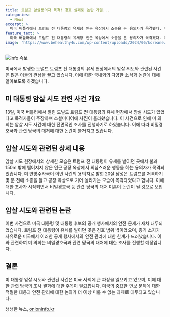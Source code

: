 ```yaml
---
title: 트럼프 암살용의자 목격! 경호 실패로 논란 가열...
categories:
  - News
excerpt: >
  미국 버틀러에서 트럼프 전 대통령의 유세장 인근 옥상에서 소총을 든 용의자가 목격됐다. 미 국회가 암살 시도 사건에 대한 조사를 시작할 예정이며, 비밀경호국 등의 대처가 논란이 되고 있다. 사건으로부터 150m 떨어진 옥상에서 트럼프 전 대통령을 저격한 20살 용의자가 경호범위 외에 있었으며, 경찰에 의해 사망했다. 사건은 총기 단속의 한계와 트럼프의 총기 소지권 옹호와의 관련성이 논의되고 있다. 요약문 출처: 로이터
feature_text: >
  미국 버틀러에서 트럼프 전 대통령의 유세장 인근 옥상에서 소총을 든 용의자가 목격됐다. 미 국회가 암살 시도 사건에 대한 조사를 시작할 예정이며, 비밀경호국 등의 대처가 논란이 되고 있다. 사건으로부터 150m 떨어진 옥상에서 트럼프 전 대통령을 저격한 20살 용의자가 경호범위 외에 있었으며, 경찰에 의해 사망했다. 사건은 총기 단속의 한계와 트럼프의 총기 소지권 옹호와의 관련성이 논의되고 있다. 요약문 출처: 로이터
image: 'https://www.behealthy4u.com/wp-content/uploads/2024/06/koreanews.jpg'
---
```


<p><img src="https://www.behealthy4u.com/wp-content/uploads/2024/06/koreanews.jpg" alt="info 속보" /></p>

<p data-ke-size="size16">미국에서 발생한 도널드 트럼프 전 대통령의 유세 현장에서의 암살 시도와 관련된 사건은 많은 이들의 관심을 끌고 있습니다. 이에 대한 국내외의 다양한 소식과 논란에 대해 알아보도록 하겠습니다.</p>

<h2 data-ke-size="size26">미 대통령 암살 시도 관련 사건 개요</h2>

<p data-ke-size="size16">13일, 미국 버틀러에서 열린 도널드 트럼프 전 대통령의 유세 현장에서 암살 시도가 있었다고 목격자들이 주장하며 소셜미디어에 사진이 올라왔습니다. 이 사건으로 인해 미 의회는 암살 시도 사건에 대한 전면적인 조사를 진행하기로 하였습니다. 이에 따라 비밀경호국과 관련 당국의 대처에 대한 논란이 불거지고 있습니다.</p>

<h2 data-ke-size="size26">암살 시도와 관련된 상세 내용</h2>

<p data-ke-size="size16">암살 시도 현장에서의 상세한 모습은 트럼프 전 대통령이 유세를 벌이던 곳에서 불과 150m 밖에 떨어지지 않은 인근 공장 옥상에서 의심스러운 행동을 하는 용의자가 목격되었습니다. 미 연방수사국이 이번 사건의 용의자로 밝힌 20살 남성은 트럼프를 저격하기 몇 분 전에 소총을 들고 공장 옥상으로 기어 올라가는 모습이 목격되었다고 합니다. 이에 대한 조사가 시작되면서 비밀경호국 등 관련 당국의 대처 미흡이 논란이 될 것으로 보입니다.</p>

<h2 data-ke-size="size26">암살 시도와 관련된 논란</h2>

<p data-ke-size="size16">이번 사건으로 미국 대통령 및 대통령 후보의 공개 행사에서의 안전 문제가 재차 대두되었습니다. 트럼프 전 대통령이 유세를 벌이던 곳은 경호 범위 밖이었으며, 총기 소지가 자유로운 미국에서 이러한 공개 행사에서의 안전 관리에 대한 한계가 드러났습니다. 이와 관련하여 미 의회는 비밀경호국과 관련 당국의 대처에 대한 조사를 진행할 예정입니다.</p>

<h2 data-ke-size="size26">결론</h2>

<p data-ke-size="size16">미 대통령 암살 시도와 관련된 사건은 미국 사회에 큰 파장을 일으키고 있으며, 이에 대한 관련 당국의 조사 결과에 대한 주목이 필요합니다. 미국의 중요한 안보 문제에 대한 적절한 대응과 안전 관리에 대한 논의가 더 이상 미룰 수 없는 과제로 대두되고 있습니다.</p>
생생한 뉴스, <a href="https://onioninfo.kr" rel="dofollow">onioninfo.kr</a>


